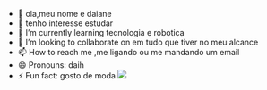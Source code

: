 - 👋 ola,meu nome e daiane
- 👀 tenho interesse estudar
- 🌱 I’m currently learning tecnologia e robotica
- 💞️ I’m looking to collaborate on em tudo que tiver no meu alcance
- 📫 How to reach me ,me ligando ou me mandando um email
- 😄 Pronouns: daih
- ⚡ Fun fact: gosto de moda
![](https://media1.tenor.com/m/CwMSvG8HMhgAAAAC/sending-big-hugs-pooh.gif)
<!---
daiane160/daiane160 is a ✨ special ✨ repository because its `README.md` (this file) appears on your GitHub profile.
You can click the Preview link to take a look at your changes.
--->
